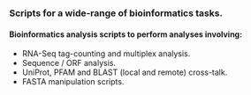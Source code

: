 ### Scripts for a wide-range of bioinformatics tasks. 

#### Bioinformatics analysis scripts to perform analyses involving: 
* RNA-Seq tag-counting and multiplex analysis.
* Sequence / ORF analysis.
* UniProt, PFAM and BLAST (local and remote) cross-talk.
* FASTA manipulation scripts.

